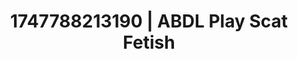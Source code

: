 ---
categories:
- Tasteful nudity
- Swimmer
- CPR fetish
- Lingerie worship
- Eclectic erotica
image: /assets/images/1747788213190.jpg
layout: post
seo:
  description: Featured content with high-quality ABDL Play, Scat Fetish. HD images
    available.
  keywords: ABDL Play, Scat Fetish
  og_image: /assets/images/1747788213190.jpg
  schema_type: VisualArtwork
tags:
- ABDL Play
- '#1747788213190'
- Scat Fetish
title: 1747788213190 | ABDL Play Scat Fetish
---